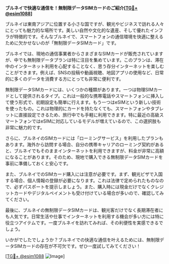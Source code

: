 **ブルネイで快適な通信を！無制限データSIMカードのご紹介[[TG💪+ @esim1088](https://t.me/s/esim1088)]**

ブルネイは東南アジアに位置する小さな国ですが、観光やビジネスで訪れる人々にとっても魅力的な場所です。美しい自然や文化的な遺産、そして優れたインフラが特徴的です。そんなブルネイで、スマートフォンの通信環境を快適に整えるために欠かせないのが「無制限データSIMカード」です。

ブルネイでは、現地の通信事業者からさまざまなSIMカードが販売されていますが、中でも無制限データプランは特に注目を集めています。このプランは、滞在中のインターネット利用を心配することなく、思う存分インターネットを楽しむことができます。例えば、SNSの投稿や動画視聴、地図アプリの使用など、日常的に多くのデータを消費する方にとっても非常に便利です。

無制限データSIMカードには、いくつかの種類があります。一つは物理SIMカードとして提供されるタイプ。これは一般的な携帯電話やスマートフォンに挿入して使う形式で、初期設定も簡単に行えます。もう一つはeSIMという新しい技術を使ったもの。これは物理的にカードを持たなくても、スマートフォンやタブレットに直接設定できるため、旅行中でも手軽に利用できます。特に最近の高級スマートフォンではeSIMに対応しているモデルが増えているので、この選択肢も非常に魅力的です。

さらに、ブルネイのSIMカードには「ローミングサービス」を利用したプランもあります。海外から訪問する場合、自分の携帯キャリアのローミング契約があると、ブルネイでもそのままインターネットを利用できますが、料金が非常に高額になることがあります。そのため、現地で購入できる無制限データSIMカードを事前に準備しておくと安心です。

また、ブルネイでのSIMカード購入には注意が必要です。まず、観光ビザで入国する場合、個人情報の登録が必要になります。これは法律で定められたものなので、必ずパスポートを提示しましょう。また、購入時には現金だけでなくクレジットカードやデジタルペイメントも受け付けている場合が多いので、確認してみてください。

最後に、ブルネイの無制限データSIMカードは、観光客だけでなく長期滞在者にも人気です。日常生活や仕事でインターネットを利用する機会が多い方には特に役立つアイテムです。一度ブルネイを訪れてみれば、その利便性を実感できるでしょう。

いかがでしたでしょうか？ブルネイでの快適な通信を叶えるためには、無制限データSIMカードの存在が不可欠です。ぜひ一度試してみてください！

[[TG💪+ @esim1088](https://t.me/s/esim1088) ![Image](https://i.postimg.cc/Y0z9fWf4/image.png)]